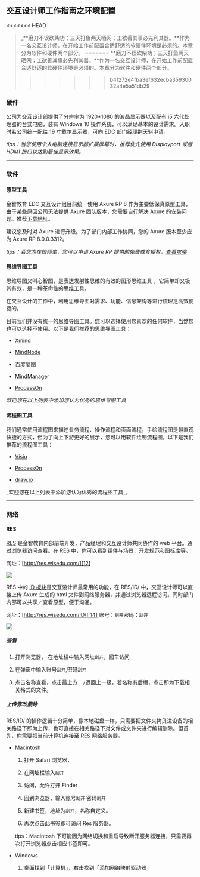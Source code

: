 ## 交互设计师工作指南之环境配置

<<<<<<< HEAD
> _**磨刀不误砍柴功；三天打鱼两天晒网；工欲善其事必先利其器。**作为一名交互设计师，在开始工作前配置合适舒适的软硬件环境是必须的。本章分为软件和硬件两个部分。
=======
> **磨刀不误砍柴功；三天打鱼两天晒网；工欲善其事必先利其器。**作为一名交互设计师，在开始工作前配置合适舒适的软硬件环境是必须的。本章分为软件和硬件两个部分。
>
>>>>>>> b4f272e4fba3ef632ecba35930032a4e5a51db29

### 硬件

公司为交互设计部提供了分辨率为 1920\*1080 的液晶显示器以及配有 i5 六代处理器的台式电脑，装有 Windows 10 操作系统，可以满足基本的设计需求。入职时若公司统一配给 19 寸戴尔显示器，可向 EDC 部门经理荆天骐申请。

_tips：当您使用个人电脑连接显示器扩展屏幕时，推荐优先使用 Displayport 或者 HDMI 接口以达到最佳显示效果。_

---

### 软件

#### 原型工具

金智教育 EDC 交互设计组目前统一使用 Axure RP 8 作为主要低保真原型工具，由于某些原因公司无法提供 Axure 团队版本，您需要自行解决 Axure 的安装问题。推荐[下载地址][1]。

建议您及时对 Axure 进行升级。为了部门内部工作协同，您的 Axure 版本至少应为 Axure RP 8.0.0.3312。

_tips：若您为在校师生，您可以申请 Axure RP 提供的免费教育授权。_[_查看攻略_][2]

#### 思维导图工具

思维导图又叫心智图，是表达发射性思维的有效的图形思维工具 ，它简单却又极其有效，是一种革命性的思维工具。

在交互设计的工作中，利用思维导图对需求、功能、信息架构等进行梳理是高效便捷的。

目前我们并没有统一的思维导图工具。您可以选择使用您喜欢的任何软件，当然您也可以选择不使用。以下是我们推荐的思维导图工具：

* [Xmind][3]

* [MindNode][4]

* [百度脑图][5]

* [MindManager][6]

* [ProcessOn][7]

_欢迎您在以上列表中添加您认为优秀的思维导图工具_

#### 流程图工具

我们通常使用流程图来描述业务流程、操作流程和页面流程，手绘流程图是最直观快捷的方式，但为了向上下游更好的展示，您可以用软件绘制流程图。以下是我们推荐的流程图工具：

* [Visio][8]

* [ProcessOn][9]

* [draw.io][10]

\_欢迎您在以上列表中添加您认为优秀的流程图工具\_。

---- 

### 网络

#### RES

[RES][11] 是金智教育内部前端开发，产品经理和交互设计师共同协作的 web 平台。通过浏览器访问查看。在 RES 中，你可以看到组件与场景，开发规范和图标库等。

网址：[http://res.wisedu.com/][12]

![][image-1]

RES 中的 [ID 板块][13]是交互设计师最常用的功能，在 RES/ID/ 中，交互设计师可以直接上传 Axure 生成的 html 文件到网络服务器，并通过浏览器远程访问。同时部门内部可以共享／查看原型，便于沟通。

网址：[http://res.wisedu.com/ID/][14] 账号：`刮开`密码：`刮开`

![][image-2]

##### 查看

1. 打开浏览器， 在地址栏中输入网址`刮开`，回车访问

2. 在弹窗中输入账号`刮开`,密码`刮开`

3. 点击名称查看，点击最上方`../`返回上一级，若名称有后缀，点击即为下载相关格式的文件。

##### 上传修改删除

RES/ID/ 的操作逻辑十分简单，像本地磁盘一样，只需要把文件夹拷贝进设备的相关路径下即为上传，也可直接在相关路径下对文件或文件夹进行编辑删除。但首先，你需要把当前计算机连接至 RES 网络服务器。

* Macintosh

  1. 打开 Safari 浏览器，

  2. 在网址栏输入`刮开`

  3. 访问，允许打开 Finder

  4. 回到浏览器，输入账号`刮开` 密码`刮开`

  5. 新建书签，地址为`刮开`，名称自定义。

  6. 再次点击此书签即可访问 Res 服务器。

  tips：Macintosh 下可能因为网络切换和重启导致断开服务器连接，只需要再次打开浏览器点击相应书签即可。

* Windows

  1. 桌面找到「计算机」，右击找到「添加网络映射驱动器」

[1]:	http://www.axure.com.cn
[2]:	http://www.axure.com.cn/3945/
[3]:	http://www.xmindchina.net
[4]:	http://mindnode.com
[5]:	http://naotu.baidu.com
[6]:	http://www.mindmanager.cc
[7]:	http://www.processon.com
[8]:	https://products.office.com/zh-cn/visio/flowchart-software
[9]:	http://www.processon.com
[10]:	https://www.draw.io
[11]:	http://res.wisedu.com/
[12]:	http://res.wisedu.com/
[13]:	http://res.wisedu.com/ID/
[14]:	http://res.wisedu.com/ID/

[image-1]:	http://oizi4nn30.bkt.clouddn.com/RES%E9%A6%96%E9%A1%B5.png
[image-2]:	http://oizi4nn30.bkt.clouddn.com/RES:ID%E9%A6%96%E9%A1%B52.png